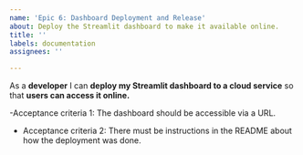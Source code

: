 ```yaml
---
name: 'Epic 6: Dashboard Deployment and Release'
about: Deploy the Streamlit dashboard to make it available online.
title: ''
labels: documentation
assignees: ''

---
```


As a **developer** I can **deploy my Streamlit dashboard to a cloud service** so that **users can access it online.**

-Acceptance criteria 1: The dashboard should be accessible via a URL.

- Acceptance criteria 2: There must be instructions in the README about how the deployment was done.
